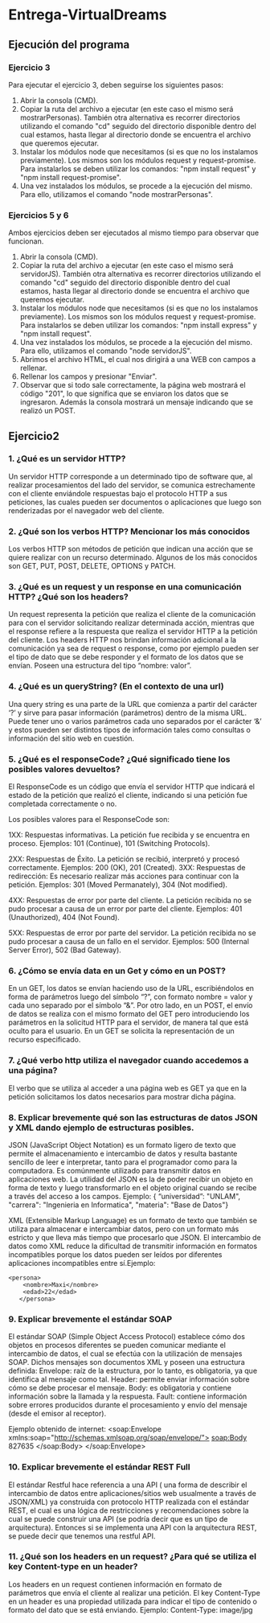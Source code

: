 # Entrega-VirtualDreams

## Ejecución del programa
### Ejercicio 3
Para ejecutar el ejercicio 3, deben seguirse los siguientes pasos:
1) Abrir la consola (CMD).
2) Copiar la ruta del archivo a ejecutar (en este caso el mismo será mostrarPersonas). También otra alternativa es recorrer directorios utilizando el comando "cd" seguido del directorio disponible dentro del cual estamos, hasta llegar al directorio donde se encuentra el archivo que queremos ejecutar. 
3) Instalar los módulos node que necesitamos (si es que no los instalamos previamente). Los mismos son los módulos request y request-promise. Para instalarlos se deben utilizar los comandos: "npm install request" y "npm install request-promise".
4) Una vez instalados los módulos, se procede a la ejecución del mismo. Para ello, utilizamos el comando "node mostrarPersonas".


### Ejercicios 5 y 6
Ambos ejercicios deben ser ejecutados al mismo tiempo para observar que funcionan. 
1) Abrir la consola (CMD).
2) Copiar la ruta del archivo a ejecutar (en este caso el mismo será servidorJS). También otra alternativa es recorrer directorios utilizando el comando "cd" seguido del directorio disponible dentro del cual estamos, hasta llegar al directorio donde se encuentra el archivo que queremos ejecutar. 
3) Instalar los módulos node que necesitamos (si es que no los instalamos previamente). Los mismos son los módulos request y request-promise. Para instalarlos se deben utilizar los comandos: "npm install express" y "npm install request".
4) Una vez instalados los módulos, se procede a la ejecución del mismo. Para ello, utilizamos el comando "node servidorJS".
5) Abrimos el archivo HTML, el cual nos dirigirá a una WEB con campos a rellenar.
6) Rellenar los campos y presionar "Enviar".
7) Observar que si todo sale correctamente, la página web mostrará el código "201", lo que significa que se enviaron los datos que se ingresaron. Además la consola mostrará un mensaje indicando que se realizó un POST.


## Ejercicio2 


### 1.	¿Qué es un servidor HTTP? 

Un servidor HTTP corresponde a un determinado tipo de software que, al realizar procesamientos del lado del servidor, se comunica estrechamente con el cliente enviándole respuestas bajo el protocolo HTTP a sus peticiones, las cuales pueden ser documentos o aplicaciones que luego son renderizadas por el navegador web del cliente.

### 2.	¿Qué son los verbos HTTP? Mencionar los más conocidos

Los verbos HTTP son métodos de petición que indican una acción que se quiere realizar con un recurso determinado. Algunos de los más conocidos son GET, PUT, POST, DELETE, OPTIONS y PATCH.


### 3.	¿Qué es un request y un response en una comunicación HTTP? ¿Qué son los headers?

Un request representa la petición que realiza el cliente de la comunicación para con el servidor solicitando realizar determinada acción, mientras que el response refiere a la respuesta que realiza el servidor HTTP a la petición del cliente. 
Los headers HTTP nos brindan información adicional a la comunicación ya sea de request o response, como por ejemplo pueden ser el tipo de dato que se debe responder y el formato de los datos que se envían. Poseen una estructura del tipo “nombre: valor”.


### 4.	¿Qué es un queryString? (En el contexto de una url)

Una query string es una parte de la URL que comienza a partir del carácter ‘?’ y sirve para pasar información (parámetros) dentro de la misma URL. Puede tener uno o varios parámetros cada uno separados por el carácter ‘&’ y estos pueden ser distintos tipos de información tales como consultas o información del sitio web en cuestión.


### 5.	¿Qué es el responseCode? ¿Qué significado tiene los posibles valores devueltos?

El ResponseCode es un código que envía el servidor HTTP que indicará el estado de la petición que realizó el cliente, indicando si una petición fue completada correctamente o no.
 
Los posibles valores para el ResponseCode son: 

1XX: Respuestas informativas. La petición fue recibida y se encuentra en proceso. Ejemplos: 101 (Continue), 101 (Switching Protocols).

2XX: Respuestas de Éxito. La petición se recibió, interpretó y procesó correctamente. Ejemplos: 200 (OK), 201 (Created).
3XX: Respuestas de redirección: Es necesario realizar más acciones para continuar con la petición. Ejemplos: 301 (Moved Permanately), 304 (Not modified).

4XX: Respuestas de error por parte del cliente. La petición recibida no se pudo procesar a causa de un error por parte del cliente. Ejemplos: 401 (Unauthorized), 404 (Not Found).

5XX: Respuestas de error por parte del servidor. La petición recibida no se pudo procesar a causa de un fallo en el servidor. Ejemplos: 500 (Internal Server Error), 502 (Bad Gateway).


### 6.	¿Cómo se envía data en un Get y cómo en un POST? 

En un GET, los datos se envían haciendo uso de la URL, escribiéndolos en forma de parámetros luego del símbolo “?”, con formato nombre = valor y cada uno separado por el símbolo “&”.
 Por otro lado, en un POST, el envío de datos se realiza con el mismo formato del GET pero introduciendo los parámetros en la solicitud HTTP para el servidor, de manera tal que está oculto para el usuario.
En un GET se solicita la representación de un recurso especificado. 


### 7.	¿Qué verbo http utiliza el navegador cuando accedemos a una página?
El verbo que se utiliza al acceder a una página web es GET ya que en la petición solicitamos los datos necesarios para mostrar dicha página.


### 8.	Explicar brevemente qué son las estructuras de datos JSON y XML dando ejemplo de estructuras posibles.

JSON (JavaScript Object Notation) es un formato ligero de texto que permite el almacenamiento e intercambio de datos y resulta bastante sencillo de leer e interpretar, tanto para el programador como para la computadora. Es comúnmente utilizado para transmitir datos en aplicaciones web. La utilidad del JSON es la de poder recibir un objeto
en forma de texto y luego transformarlo en el objeto original cuando se recibe a través del acceso a los campos. Ejemplo:
{ “universidad”: "UNLAM",
"carrera": "Ingenieria en Informatica",
"materia": "Base de Datos"}

XML (Extensible Markup Language) es un formato de texto que también se utiliza para almacenar e intercambiar datos, pero con un formato más estricto y que lleva más tiempo que procesarlo que JSON. El intercambio de datos como XML reduce la dificultad de transmitir información en formatos incompatibles porque los datos pueden ser leídos por diferentes aplicaciones incompatibles entre sí.Ejemplo:

<?xml version="1.0" encoding="UTF-8"?>
    <persona>
        <nombre>Maxi</nombre>
        <edad>22</edad>
       </persona>

### 9.	Explicar brevemente el estándar SOAP

El estándar SOAP (Simple Object Access Protocol) establece cómo dos objetos en procesos diferentes se pueden comunicar mediante el intercambio de datos, el cual se efectúa con la utilización de mensajes SOAP. Dichos mensajes son documentos XML y poseen una estructura definida:
Envelope: raíz de la estructura, por lo tanto, es obligatoria, ya que identifica al mensaje como tal. 
Header: permite enviar información sobre cómo se debe procesar el mensaje.
Body: es obligatoria y contiene información sobre la llamada y la respuesta.
Fault: contiene información sobre errores producidos durante el procesamiento y envío del mensaje (desde el emisor al receptor).

Ejemplo obtenido de internet:
<soap:Envelope xmlns:soap="http://schemas.xmlsoap.org/soap/envelope/">
   <soap:Body>
     <getProductDetails xmlns="http://warehouse.example.com/ws">
       <productId>827635</productId>
     </getProductDetails>
   </soap:Body>
</soap:Envelope>


### 10.	Explicar brevemente el estándar REST Full
El estándar Restful hace referencia a una API ( una forma de describir el intercambio de datos entre aplicaciones/sitios web usualmente a través de JSON/XML) ya construida con protocolo HTTP realizada con el estándar REST, el cual es una lógica de restricciones y recomendaciones sobre la cual se puede construir una API (se podría decir que es un tipo de arquitectura). Entonces si se implementa una API con la arquitectura REST, se puede decir que tenemos una restful API.


### 11.	¿Qué son los headers en un request? ¿Para qué se utiliza el key Content-type en un header?
Los headers en un request contienen información en formato de parámetros que envía el cliente al realizar una petición. El key Content-Type en un header es una propiedad utilizada para indicar el tipo de contenido o formato del dato que se está enviando. Ejemplo: Content-Type: image/jpg
